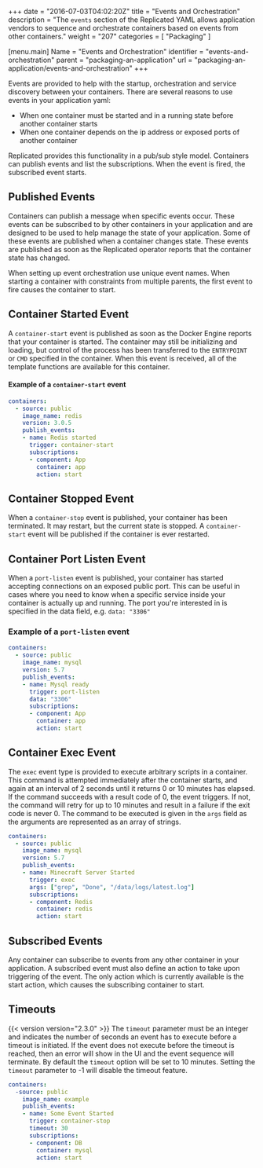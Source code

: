 +++
date = "2016-07-03T04:02:20Z"
title = "Events and Orchestration"
description = "The `events` section of the Replicated YAML allows application vendors to sequence and orchestrate containers based on events from other containers."
weight = "207"
categories = [ "Packaging" ]

[menu.main]
Name       = "Events and Orchestration"
identifier = "events-and-orchestration"
parent     = "packaging-an-application"
url        = "packaging-an-application/events-and-orchestration"
+++

Events are provided to help with the startup, orchestration and service discovery between your containers. There are
several reasons to use events in your application yaml:

- When one container must be started and in a running state before another container starts
- When one container depends on the ip address or exposed ports of another container

Replicated provides this functionality in a pub/sub style model. Containers can publish events and list the subscriptions.
When the event is fired, the subscribed event starts.

## Published Events
Containers can publish a message when specific events occur. These events can be subscribed to by other containers in your
application and are designed to be used to help manage the state of your application. Some of these events are published
when a container changes state. These events are published as soon as the Replicated operator reports that
the container state has changed.

When setting up event orchestration use unique event names. When starting a container with constraints from multiple parents, the first event to fire causes the container to start.

## Container Started Event
A `container-start` event is published as soon as the Docker Engine reports that your container is started. The container
may still be initializing and loading, but control of the process has been transferred to the `ENTRYPOINT` or `CMD`
specified in the container. When this event is received, all of the template functions are available for this container.

#### Example of a `container-start` event
```yaml
containers:
  - source: public
    image_name: redis
    version: 3.0.5
    publish_events:
    - name: Redis started
      trigger: container-start
      subscriptions:
      - component: App
        container: app
        action: start
```

## Container Stopped Event
When a `container-stop` event is published, your container has been terminated. It may restart, but the current state is stopped. A
`container-start` event will be published if the container is ever restarted.

## Container Port Listen Event
When a `port-listen` event is published, your container has started accepting connections on an exposed public port. This can be useful
in cases where you need to know when a specific service inside your container is actually up and running. The port you're interested in
is specified in the data field, e.g. `data: "3306"`

### Example of a `port-listen` event
```yaml
containers:
  - source: public
    image_name: mysql
    version: 5.7
    publish_events:
    - name: Mysql ready
      trigger: port-listen
      data: "3306"
      subscriptions:
      - component: App
        container: app
        action: start
```

## Container Exec Event
The `exec` event type is provided to execute arbitrary scripts in a container. This command is attempted immediately after the
container starts, and again at an interval of 2 seconds until it returns 0 or 10 minutes has elapsed. If the command succeeds
with a result code of 0, the event triggers. If not, the command will retry for up to 10 minutes and result in a failure if
the exit code is never 0. The command to be executed is given in the `args` field as the arguments are represented as an array
of strings.

```yaml
containers:
  - source: public
    image_name: mysql
    version: 5.7
    publish_events:
    - name: Minecraft Server Started
      trigger: exec
      args: ["grep", "Done", "/data/logs/latest.log"]
      subscriptions:
      - component: Redis
        container: redis
        action: start
```

## Subscribed Events
Any container can subscribe to events from any other container in your application. A subscribed event must also define an action to
take upon triggering of the event. The only action which is currently available is the start action, which causes the subscribing
container to start.

## Timeouts
{{< version version="2.3.0" >}} The `timeout` parameter must be an integer and indicates the number of seconds an event has to execute before a timeout is initiated.
If the event does not execute before the timeout is reached, then an error will show in the UI and the event sequence will terminate.
By default the `timeout` option will be set to 10 minutes.  Setting the `timeout` parameter to -1 will disable the timeout feature.

```yaml
containers:
  -source: public
    image_name: example
    publish_events:
    - name: Some Event Started
      trigger: container-stop
      timeout: 30
      subscriptions:
      - component: DB
        container: mysql
        action: start
```

